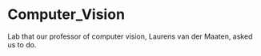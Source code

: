 # Computer_Vision 
 Lab that our professor of computer vision, Laurens van der Maaten, asked us to do.
 
